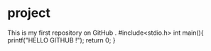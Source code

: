 # project
This is my first repository on GitHub .
#include<stdio.h>
int main(){
printf("HELLO GITHUB !");
return 0;
}
